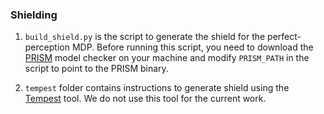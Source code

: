### Shielding
1. `build_shield.py` is the script to generate the shield for the perfect-perception MDP. Before running this script, you need to download the [PRISM](https://www.prismmodelchecker.org/) model checker on your machine and modify `PRISM_PATH` in the script to point to the PRISM binary.

2. `tempest` folder contains instructions to generate shield using the [Tempest](https://tempest-synthesis.org/) tool. We do not use this tool for the current work.
